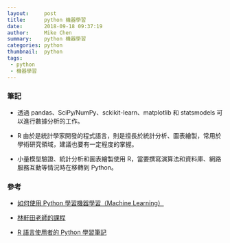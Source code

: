 ```yaml
---
layout:     post
title:      python 機器學習
date:       2018-09-18 09:37:19
author:     Mike Chen
summary:    python 機器學習
categories: python
thumbnail:  python
tags:
 - python
 - 機器學習
---
```


### 筆記

* 透過 pandas、SciPy/NumPy、sckikit-learn、matplotlib 和 statsmodels 可以進行數據分析的工作。

* R 由於是統計學家開發的程式語言，則是擅長於統計分析、圖表繪製，常用於學術研究領域，建議也要有一定程度的掌握。

* 小量模型驗證、統計分析和圖表繪製使用 R，當要撰寫演算法和資料庫、網路服務互動等情況時在移轉到 Python。



### 參考
* [如何使用 Python 學習機器學習（Machine Learning）](https://blog.kdchang.cc/2017/06/25/how-to-mastering-machine-learning-with-python/)

* [林軒田老師的課程](https://www.youtube.com/playlist?list=PLXVfgk9fNX2I7tB6oIINGBmW50rrmFTqf)

* [R 語言使用者的 Python 學習筆記](https://ithelp.ithome.com.tw/users/20103511/ironman/1077)